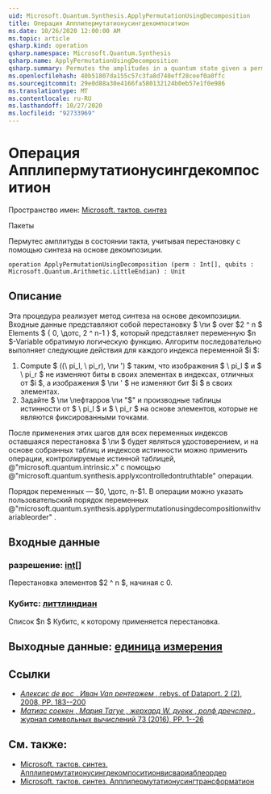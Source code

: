 ```yaml
---
uid: Microsoft.Quantum.Synthesis.ApplyPermutationUsingDecomposition
title: Операция Апплипермутатионусингдекомпоситион
ms.date: 10/26/2020 12:00:00 AM
ms.topic: article
qsharp.kind: operation
qsharp.namespace: Microsoft.Quantum.Synthesis
qsharp.name: ApplyPermutationUsingDecomposition
qsharp.summary: Permutes the amplitudes in a quantum state given a permutation using decomposition-based synthesis.
ms.openlocfilehash: 40b51807da155c57c3fa8d740eff28ceef0a0ffc
ms.sourcegitcommit: 29e0d88a30e4166fa580132124b0eb57e1f0e986
ms.translationtype: MT
ms.contentlocale: ru-RU
ms.lasthandoff: 10/27/2020
ms.locfileid: "92733969"
---
```

# <a name="applypermutationusingdecomposition-operation"></a>Операция Апплипермутатионусингдекомпоситион

Пространство имен: [Microsoft. тактов. синтез](xref:Microsoft.Quantum.Synthesis)

Пакеты [](https://nuget.org/packages/)


Пермутес амплитуды в состоянии такта, учитывая перестановку с помощью синтеза на основе декомпозиции.

```qsharp
operation ApplyPermutationUsingDecomposition (perm : Int[], qubits : Microsoft.Quantum.Arithmetic.LittleEndian) : Unit
```


## <a name="description"></a>Описание

Эта процедура реализует метод синтеза на основе декомпозиции.  Входные данные представляют собой перестановку $ \пи $ over $2 ^ n $ Elements $ \{ 0, \дотс, 2 ^ n-1 \} $, который представляет переменную $n $-Variable обратимую логическую функцию.
Алгоритм последовательно выполняет следующие действия для каждого индекса переменной $i $:

1. Compute $ ((\ pi_l, \ pi_r), \пи ') $ таким, что изображения $ \ pi_l $ и $ \ pi_r $ не изменяют биты в своих элементах в индексах, отличных от $i $, а изображения $ \пи ' $ не изменяют бит $i $ в своих элементах.
2. Задайте $ \пи \лефтарров \пи "$" и производные таблицы истинности от $ \ pi_l $ и $ \ pi_r $ на основе элементов, которые не являются фиксированными точками.

После применения этих шагов для всех переменных индексов оставшаяся перестановка $ \пи $ будет являться удостоверением, и на основе собранных таблиц и индексов истинности можно применить операции, контролируемые истинной таблицей, @"microsoft.quantum.intrinsic.x" с помощью @"microsoft.quantum.synthesis.applyxcontrolledontruthtable" операции.

Порядок переменных — $0, \дотс, n-$1.  В операции можно указать пользовательский порядок переменных @"microsoft.quantum.synthesis.applypermutationusingdecompositionwithvariableorder" .

## <a name="input"></a>Входные данные

### <a name="perm--int"></a>разрешение: [int](xref:microsoft.quantum.lang-ref.int)[]

Перестановка элементов $2 ^ n $, начиная с 0.


### <a name="qubits--littleendian"></a>Кубитс: [литтлиндиан](xref:Microsoft.Quantum.Arithmetic.LittleEndian)

Список $n $ Кубитс, к которому применяется перестановка.



## <a name="output--unit"></a>Выходные данные: [единица измерения](xref:microsoft.quantum.lang-ref.unit)



## <a name="references"></a>Ссылки

- [*Алексис de вос* , *Иван Van рентержем* , rebys. of Dataport. 2 (2), 2008, PP. 183--200](http://www.aimsciences.org/article/doi/10.3934/amc.2008.2.183)
- [*Матиас соекен* , *Мария Тагуе* , *жерхард W. дуекк* , *ролф дречслер* , журнал символьных вычислений 73 (2016), PP. 1--26](https://www.sciencedirect.com/science/article/pii/S0747717115000188?via%3Dihub)

## <a name="see-also"></a>См. также:

- [Microsoft. тактов. синтез. Апплипермутатионусингдекомпоситионвисвариаблеордер](xref:Microsoft.Quantum.Synthesis.ApplyPermutationUsingDecompositionWithVariableOrder)
- [Microsoft. тактов. синтез. Апплипермутатионусингтрансформатион](xref:Microsoft.Quantum.Synthesis.ApplyPermutationUsingTransformation)